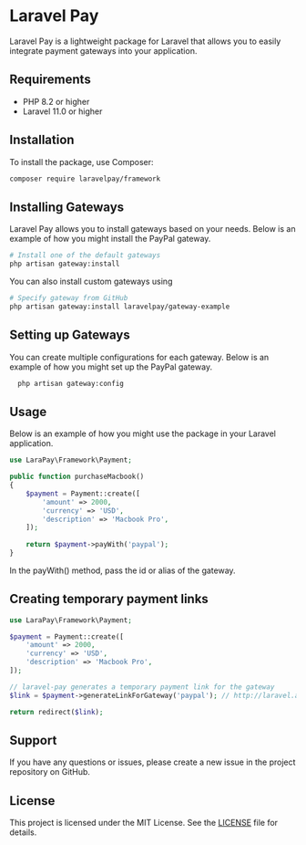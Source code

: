 # Laravel Pay

Laravel Pay is a lightweight package for Laravel that allows you to easily integrate payment gateways into your application.

## Requirements

- PHP 8.2 or higher
- Laravel 11.0 or higher

## Installation

To install the package, use Composer:

```bash
composer require laravelpay/framework
```

## Installing Gateways

Laravel Pay allows you to install gateways based on your needs. Below is an example of how you might install the PayPal gateway.

```bash
# Install one of the default gateways
php artisan gateway:install
```

You can also install custom gateways using
```bash
# Specify gateway from GitHub
php artisan gateway:install laravelpay/gateway-example
```

## Setting up Gateways

You can create multiple configurations for each gateway. Below is an example of how you might set up the PayPal gateway.

```bash
  php artisan gateway:config
```

## Usage

Below is an example of how you might use the package in your Laravel application.

```php
use LaraPay\Framework\Payment;

public function purchaseMacbook()
{
    $payment = Payment::create([
        'amount' => 2000,
        'currency' => 'USD',
        'description' => 'Macbook Pro',
    ]);
    
    return $payment->payWith('paypal');
}
```

In the payWith() method, pass the id or alias of the gateway.

## Creating temporary payment links

```php
use LaraPay\Framework\Payment;

$payment = Payment::create([
    'amount' => 2000,
    'currency' => 'USD',
    'description' => 'Macbook Pro',
]);

// laravel-pay generates a temporary payment link for the gateway
$link = $payment->generateLinkForGateway('paypal'); // http://laravel.app/payments/pay/awFlSUrsmKsoVtLHQBzLziFFnqoSsXt6

return redirect($link);
```

## Support

If you have any questions or issues, please create a new issue in the project repository on GitHub.

## License

This project is licensed under the MIT License. See the [LICENSE](https://github.com/laravelpay/framework/blob/main/LICENSE) file for details.

